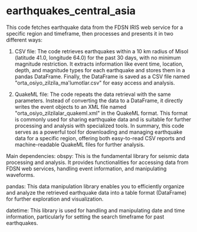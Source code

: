 # earthquakes_central_asia
This code fetches earthquake data from the FDSN IRIS web service for a specific region and timeframe, then processes and presents it in two different ways:

1. CSV file:
The code retrieves earthquakes within a 10 km radius of Misol (latitude 41.0, longitude 64.0) for the past 30 days, with no minimum magnitude restriction.
It extracts information like event time, location, depth, and magnitude types for each earthquake and stores them in a pandas DataFrame.
Finally, the DataFrame is saved as a CSV file named "orta_osiyo_zilzila_ma'lumotlar.csv" for easy access and analysis.

2. QuakeML file:
The code repeats the data retrieval with the same parameters.
Instead of converting the data to a DataFrame, it directly writes the event objects to an XML file named "orta_osiyo_zilzilalar_quakeml.xml" in the QuakeML format.
This format is commonly used for sharing earthquake data and is suitable for further processing and analysis with specialized tools.
In summary, this code serves as a powerful tool for downloading and managing earthquake data for a specific region, offering both easy-to-read CSV reports and machine-readable QuakeML files for further analysis.

Main dependencies:
obspy: This is the fundamental library for seismic data processing and analysis. It provides functionalities for accessing data from FDSN web services, handling event information, and manipulating waveforms.

pandas: This data manipulation library enables you to efficiently organize and analyze the retrieved earthquake data into a table format (DataFrame) for further exploration and visualization.

datetime: This library is used for handling and manipulating date and time information, particularly for setting the search timeframe for past earthquakes.
